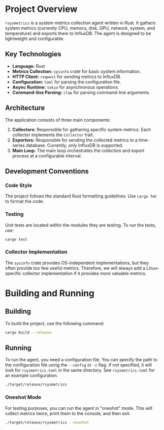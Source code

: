 # Project Overview

`rsysmetrics` is a system metrics collection agent written in Rust. It gathers system metrics (currently CPU, memory, disk, GPU, network, system, and temperature) and exports them to InfluxDB. The agent is designed to be lightweight and configurable.

## Key Technologies

*   **Language:** Rust
*   **Metrics Collection:** `sysinfo` crate for basic system information.
*   **HTTP Client:** `reqwest` for sending metrics to InfluxDB.
*   **Configuration:** `toml` for parsing the configuration file.
*   **Async Runtime:** `tokio` for asynchronous operations.
*   **Command-line Parsing:** `clap` for parsing command-line arguments.

## Architecture

The application consists of three main components:

1.  **Collectors:** Responsible for gathering specific system metrics. Each collector implements the `Collector` trait.
2.  **Exporters:** Responsible for sending the collected metrics to a time-series database. Currently, only InfluxDB is supported.
3.  **Main Loop:** The main loop orchestrates the collection and export process at a configurable interval.

## Development Conventions

### Code Style

The project follows the standard Rust formatting guidelines. Use `cargo fmt` to format the code.

### Testing

Unit tests are located within the modules they are testing. To run the tests, use:

```bash
cargo test
```

### Collector Implementation

The `sysinfo` crate provides OS-independent implementations, but they often provide too few useful metrics. Therefore, we will always add a Linux-specific collector implementation if it provides more valuable metrics.

# Building and Running

## Building

To build the project, use the following command:

```bash
cargo build --release
```

## Running

To run the agent, you need a configuration file. You can specify the path to the configuration file using the `--config` or `-c` flag. If not specified, it will look for `rsysmetrics.toml` in the same directory. See `rsysmetrics.toml` for an example configuration.

```bash
./target/release/rsysmetrics
```

### Oneshot Mode

For testing purposes, you can run the agent in "oneshot" mode. This will collect metrics twice, print them to the console, and then exit.

```bash
./target/release/rsysmetrics --oneshot
```
